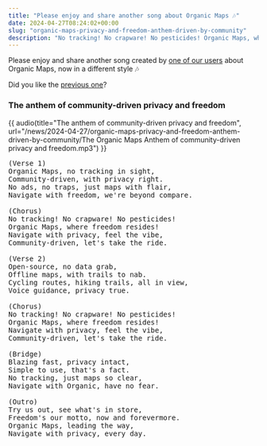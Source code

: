 ```yaml
---
title: "Please enjoy and share another song about Organic Maps 🎶"
date: 2024-04-27T08:24:02+00:00
slug: "organic-maps-privacy-and-freedom-anthem-driven-by-community"
description: "No tracking! No crapware! No pesticides! Organic Maps, where freedom resides! Navigate with privacy, feel the vibe, community-driven, let's take the ride."
---
```


Please enjoy and share another song created by [one of our users](https://t.me/organicmaps/39839) about Organic Maps, now in a different style 🎶

Did you like the [previous one](@/news/2024-04-26/344/index.md)?

### The anthem of community-driven privacy and freedom

{{ audio(title="The anthem of community-driven privacy and freedom", url="/news/2024-04-27/organic-maps-privacy-and-freedom-anthem-driven-by-community/The Organic Maps Anthem of community-driven privacy and freedom.mp3") }}

<pre>
(Verse 1)
Organic Maps, no tracking in sight,
Community-driven, with privacy right.
No ads, no traps, just maps with flair,
Navigate with freedom, we're beyond compare.

(Chorus)
No tracking! No crapware! No pesticides!
Organic Maps, where freedom resides!
Navigate with privacy, feel the vibe,
Community-driven, let's take the ride.

(Verse 2)
Open-source, no data grab,
Offline maps, with trails to nab.
Cycling routes, hiking trails, all in view,
Voice guidance, privacy true.

(Chorus)
No tracking! No crapware! No pesticides!
Organic Maps, where freedom resides!
Navigate with privacy, feel the vibe,
Community-driven, let's take the ride.

(Bridge)
Blazing fast, privacy intact,
Simple to use, that's a fact.
No tracking, just maps so clear,
Navigate with Organic, have no fear.

(Outro)
Try us out, see what's in store,
Freedom's our motto, now and forevermore.
Organic Maps, leading the way,
Navigate with privacy, every day.
</pre>
